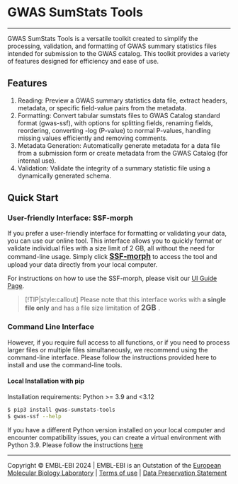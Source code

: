 # GWAS SumStats Tools
___

GWAS SumStats Tools is a versatile toolkit created to simplify the processing, validation, and formatting of GWAS summary statistics files intended for submission to the GWAS catalog. This toolkit provides a variety of features designed for efficiency and ease of use.

## Features
1. Reading: Preview a GWAS summary statistics data file, extract headers, metadata, or specific field-value pairs from the metadata.
2. Formatting: Convert tabular sumstats files to GWAS Catalog standard format (gwas-ssf), with options for splitting fields, renaming fields, reordering, converting -log (P-value) to normal P-values, handling missing values efficiently and removing comments.
3. Metadata Generation: Automatically generate metadata for a data file from a submission form or create metadata from the GWAS Catalog (for internal use).
4. Validation: Validate the integrity of a summary statistic file using a dynamically generated schema.

## Quick Start

### User-friendly Interface: SSF-morph
If you prefer a user-friendly interface for formatting or validating your data, you can use our online tool. This interface allows you to quickly format or validate individual files with a size limit of 2 GB, all without the need for command-line usage. Simply click **<span style="font-size:1.2em;">[SSF-morph](https://ebispot.github.io/gwas-sumstat-format-was/)</span>** to access the tool and upload your data directly from your local computer.

For instructions on how to use the SSF-morph, please visit our [UI Guide Page](UI_format).

> [!TIP|style:callout]
> Please note that this interface works with **a single file only** and has a file size limitation of  <span style="font-size:1.2em;">**2GB** </span>. 



### Command Line Interface
However, if you require full access to all functions, or if you need to process larger files or multiple files simultaneously, we recommend using the command-line interface. Please follow the instructions provided here to install and use the command-line tools.

#### Local Installation with pip
Installation requirements: Python >= 3.9 and <3.12
```bash
$ pip3 install gwas-sumstats-tools
$ gwas-ssf --help
```

If you have a different Python version installed on your local computer and encounter compatibility issues, you can create a virtual environment with Python 3.9. Please follow the instructions [here](install)

----
Copyright © EMBL-EBI 2024 | EMBL-EBI is an Outstation of the [European Molecular Biology Laboratory](https://www.embl.org/) | [Terms of use](https://www.ebi.ac.uk/about/terms-of-use) | [Data Preservation Statement](https://www.ebi.ac.uk/long-term-data-preservation)
